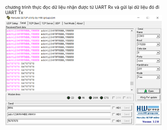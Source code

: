 chương trình thực đọc dữ liệu nhận được từ UART Rx và gửi lại dữ liệu đó đi UART Tx
![Capture1](Capture1.png)
